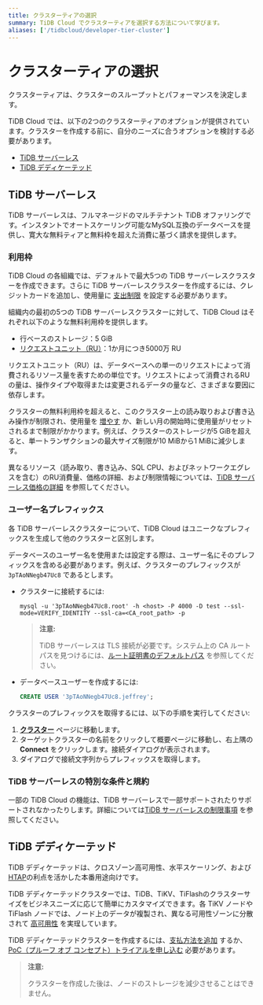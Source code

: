 ```yaml
---
title: クラスターティアの選択
summary: TiDB Cloud でクラスターティアを選択する方法について学びます。
aliases: ['/tidbcloud/developer-tier-cluster']
---
```


# クラスターティアの選択

クラスターティアは、クラスターのスループットとパフォーマンスを決定します。

TiDB Cloud では、以下の2つのクラスターティアのオプションが提供されています。クラスターを作成する前に、自分のニーズに合うオプションを検討する必要があります。

- [TiDB サーバーレス](#tidb-serverless)
- [TiDB デディケーテッド](#tidb-dedicated)

## TiDB サーバーレス

<!--To be confirmed-->
TiDB サーバーレスは、フルマネージドのマルチテナント TiDB オファリングです。インスタントでオートスケーリング可能なMySQL互換のデータベースを提供し、寛大な無料ティアと無料枠を超えた消費に基づく請求を提供します。

### 利用枠

TiDB Cloud の各組織では、デフォルトで最大5つの TiDB サーバーレスクラスターを作成できます。さらに TiDB サーバーレスクラスターを作成するには、クレジットカードを追加し、使用量に [支出制限](/tidb-cloud/tidb-cloud-glossary.md#spending-limit) を設定する必要があります。

組織内の最初の5つの TiDB サーバーレスクラスターに対して、TiDB Cloud はそれぞれ以下のような無料利用枠を提供します。

- 行ベースのストレージ：5 GiB
- [リクエストユニット（RU）](/tidb-cloud/tidb-cloud-glossary.md#request-unit)：1か月につき5000万 RU

リクエストユニット（RU）は、データベースへの単一のリクエストによって消費されるリソース量を表すための単位です。リクエストによって消費されるRUの量は、操作タイプや取得または変更されるデータの量など、さまざまな要因に依存します。

クラスターの無料利用枠を超えると、このクラスター上の読み取りおよび書き込み操作が制限され、使用量を [増やす](/tidb-cloud/manage-serverless-spend-limit.md#update-spending-limit) か、新しい月の開始時に使用量がリセットされるまで制限がかかります。例えば、クラスターのストレージが5 GiBを超えると、単一トランザクションの最大サイズ制限が10 MiBから1 MiBに減少します。

異なるリソース（読み取り、書き込み、SQL CPU、およびネットワークエグレスを含む）のRU消費量、価格の詳細、および制限情報については、[TiDB サーバーレス価格の詳細](https://www.pingcap.com/tidb-cloud-serverless-pricing-details) を参照してください。

### ユーザー名プレフィックス

<!--Important: Do not update the section name "User name prefix" because this section is referenced by TiDB backend error messages.-->

各 TiDB サーバーレスクラスターについて、TiDB Cloud はユニークなプレフィックスを生成して他のクラスターと区別します。

データベースのユーザー名を使用または設定する際は、ユーザー名にそのプレフィックスを含める必要があります。例えば、クラスターのプレフィックスが `3pTAoNNegb47Uc8` であるとします。

- クラスターに接続するには:

    ```shell
    mysql -u '3pTAoNNegb47Uc8.root' -h <host> -P 4000 -D test --ssl-mode=VERIFY_IDENTITY --ssl-ca=<CA_root_path> -p
    ```

    > **注意:**
    >
    > TiDB サーバーレスは TLS 接続が必要です。システム上の CA ルートパスを見つけるには、[ルート証明書のデフォルトパス](/tidb-cloud/secure-connections-to-serverless-clusters.md#root-certificate-default-path) を参照してください。

- データベースユーザーを作成するには:

    ```sql
    CREATE USER '3pTAoNNegb47Uc8.jeffrey';
    ```

クラスターのプレフィックスを取得するには、以下の手順を実行してください:

1. [**クラスター**](https://tidbcloud.com/console/clusters) ページに移動します。
2. ターゲットクラスターの名前をクリックして概要ページに移動し、右上隅の **Connect** をクリックします。接続ダイアログが表示されます。
3. ダイアログで接続文字列からプレフィックスを取得します。

### TiDB サーバーレスの特別な条件と規約

一部の TiDB Cloud の機能は、TiDB サーバーレスで一部サポートされたりサポートされなかったりします。詳細については[TiDB サーバーレスの制限事項](/tidb-cloud/serverless-limitations.md) を参照してください。

## TiDB デディケーテッド

TiDB デディケーテッドは、クロスゾーン高可用性、水平スケーリング、および[HTAP](https://en.wikipedia.org/wiki/Hybrid_transactional/analytical_processing)の利点を活かした本番用途向けです。

TiDB デディケーテッドクラスターでは、TiDB、TiKV、TiFlashのクラスターサイズをビジネスニーズに応じて簡単にカスタマイズできます。各 TiKV ノードや TiFlash ノードでは、ノード上のデータが複製され、異なる可用性ゾーンに分散されて [高可用性](/tidb-cloud/high-availability-with-multi-az.md) を実珵しています。

TiDB デディケーテッドクラスターを作成するには、[支払方法を追加](/tidb-cloud/tidb-cloud-billing.md#payment-method) するか、[PoC（プルーフ オブ コンセプト）トライアルを申し込む](/tidb-cloud/tidb-cloud-poc.md) 必要があります。

> **注意:**
>
> クラスターを作成した後は、ノードのストレージを減少させることはできません。